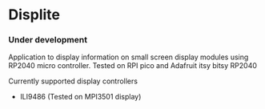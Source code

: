 # Displite

### Under development

Application to display information on small screen display modules using RP2040 micro controller. Tested on RPI pico and Adafruit itsy bitsy RP2040

Currently supported display controllers

- ILI9486 (Tested on MPI3501 display)
